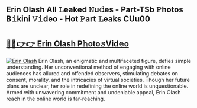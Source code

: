 ## Erin Olash All 𝙻eaked 𝙽u𝚍es - Part-TSb 𝙿hotos B𝚒kini 𝚅𝚒deo - Hot 𝙿art 𝙻eaks CUu00

# <h2><a href="http://ld092m.urlbe.top/?page=Erin+Olash">🔗🔗👉👉 Erin Olash P𝚑oto𝚜Vid𝚎o</a></h2>

[![Erin Olash](https://i.imgur.com/eBuTRDB.gif)](http://ld092m.urlbe.top/?page=Erin+Olash)
Erin Olash, an enigmatic and multifaceted figure, defies simple understanding. Her unconventional method of engaging with online audiences has allured and offended observers, stimulating debates on consent, morality, and the intricacies of virtual societies. Though her future plans are unclear, her role in redefining the online world is unquestionable. Armed with unwavering commitment and undeniable appeal, Erin Olash reach in the online world is far-reaching.
